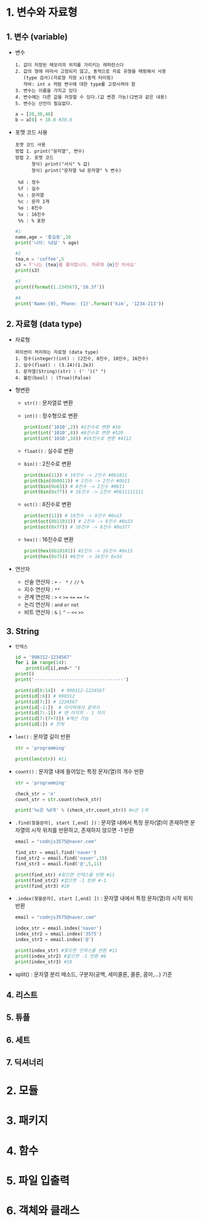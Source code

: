 # 1. 변수와 자료형

## 1. 변수 (variable)


- 변수

   ```
   1. 값이 저장된 메모리의 위치를 가리키는 레퍼런스다
   2. 값의 형에 따라서 고정되지 않고, 동적으로 자료 유형을 매핑해서 사용
      (type 검사)(자료형 지정 x)(동적 타이핑)
      자바: int x 처럼 변수에 대한 type를 고정시켜야 함
   3. 변수는 이름을 가지고 있다
   4. 변수에는 다른 값을 저장할 수 있다.(값 변경 가능)(2번과 같은 내용)
   5. 변수는 선언이 필요없다.
   ```

  ```python
  a = [20,30,40]
  b = a[0] + 10.0 #30.0
  ```

- 포맷 코드 사용

  ```
  포맷 코드 사용
  방법 1. print("문자열", 변수)
  방법 2. 포맷 코드
        형식) print("서식" % 값)
        형식) print("문자열 %d 문자열" % 변수)
  
   %d : 정수
   %f : 실수
   %s : 문자열
   %c : 문자 1개
   %o : 8진수
   %x : 16진수
   %% : % 표현
  ```

  ```python
  #1 
  name,age = '홍길동',20
  print('나이: %d살' % age)
  
  #2
  tea,n = 'coffee',5
  s3 = f'나는 {tea}를 좋아합니다. 하루에 {n}잔 마셔요'
  print(s3)
  
  #3
  print((format(1.234567),'10.3f'))
  
  #4
  print('Name:{0}, Phone: {1}'.format('kim', '1234-213'))
  ```
  
  

## 2. 자료형 (data type)

- 자료형

	```
	파이썬이 처리하는 자료형 (data type)
	1. 정수(integer)(int) : (2진수, 8진수, 10진수, 16진수)
	2. 실수(float) : (3.14)(1.2e3)
	3. 문자열(String)(str) : (' ')(" ")
	4. 불린(bool) : (True)(False)

- 형변환

  - `str()` : 문자열로 변환
  
  - `int()` : 정수형으로 변환
  
    ```python
    print(int('1010',2)) #2진수로 변환 #10
    print(int('1010',8)) #8진수로 변환 #520
    print(int('1010',16)) #16진수로 변환 #4112
    ```
  
  - `float()` : 실수로 변환
  
  - `bin()` : 2진수로 변환
  
    ```python
    print(bin(11)) # 10진수 -> 2진수 #0b1011
    print(bin(0b0011)) # 2진수 -> 2진수 #0b11
    print(bin(0o03)) # 8진수 -> 2진수 #0b11
    print(bin(0xff)) # 16진수 -> 2진수 #0b11111111
  
  - `oct()` : 8진수로 변환
  
    ```python
    print(oct(11)) # 10진수 -> 8진수 #0o13
    print(oct(0b11011)) # 2진수 -> 8진수 #0o33
    print(oct(0xff)) # 16진수 -> 8진수 #0o377
    ```
  
  - `hex()` : 16진수로 변환
  
    ```python
    print(hex(0b10101)) #2진수 -> 16진수 #0x15
    print(hex(0o75)) #8진수 -> 16진수 0x3d
    ```

- 연산자

  - 산술 연산자 : `+`  `-` ` *`  `/` `//` `%`
  - 지수 연산자 : `**`
  - 관계 연산자 : `>` `<` `>=` `<=` `==` `!=`
  - 논리 연산자 : `and` `or` `not`
  - 비트 연산자 : `&` `|` `^` `~` `<<` `>>`



## 3. String

- `인덱스`

    ```python
    id = '990312-1234567'
    for i in range(14):
        print(id[i],end=" ") 
    print()
    print('---------------------------------')
    
    print(id[0:14])  # 990312-1234567
    print(id[:6]) # 990312
    print(id[7:]) # 1234567
    print(id[-1:])  # 마지막에서 끝까지
    print(id[7:-1]) # 맨 마지막 - 1 까지
    print(id[7:(7+7)]) #계산 가능
    print(id[:]) # 전체

- `len()` : 문자열 길이 반환

    ```python
    str = 'programming'
    
    print(len(str)) #11

- `count()` : 문자열 내에 들어있는 특정 문자(열)의 개수 반환

    ```python
    str = 'programming'
    
    check_str = 'o'
    count_str = str.count(check_str)
    
    print('%s은 %d개' % (check_str,count_str)) #o은 1개
    ```

    

- `.find(찾을문자[, start [,end] ])` : 문자열 내에서 특정 문자(열)이 존재하면 문자열의 시작 위치를 반환하고, 존재하지 않으면 -1 반환

    ```python
    email = "codnjs3575@naver.com"
    
    find_str = email.find('naver')
    find_str2 = email.find('naver',15)
    find_str3 = email.find('@',5,11)
    
    print(find_str) #찾으면 인덱스를 반환 #11
    print(find_str2) #없으면 -1 반환 #-1
    print(find_str3) #10
    ```



- `.index(찾을문자[, start [,end] ])` : 문자열 내에서 특정 문자(열)의 시작 위치 반환

    ```python
    email = "codnjs3575@naver.com"
    
    index_str = email.index('naver')
    index_str2 = email.index('3575')
    index_str3 = email.index('@')
    
    print(index_str) #찾으면 인덱스를 반환 #11
    print(index_str2) #없으면 -1 반환 #6
    print(index_str3) #10
    ```

- split() : 문자열 분리 메소드, 구분자(공백, 세미콜론, 콜론, 콤마,...) 기준



## 4. 리스트



## 5. 튜플



## 6. 세트



## 7. 딕셔너리





# 2. 모듈
# 3. 패키지
# 4. 함수
# 5. 파일 입출력
# 6. 객체와 클래스

